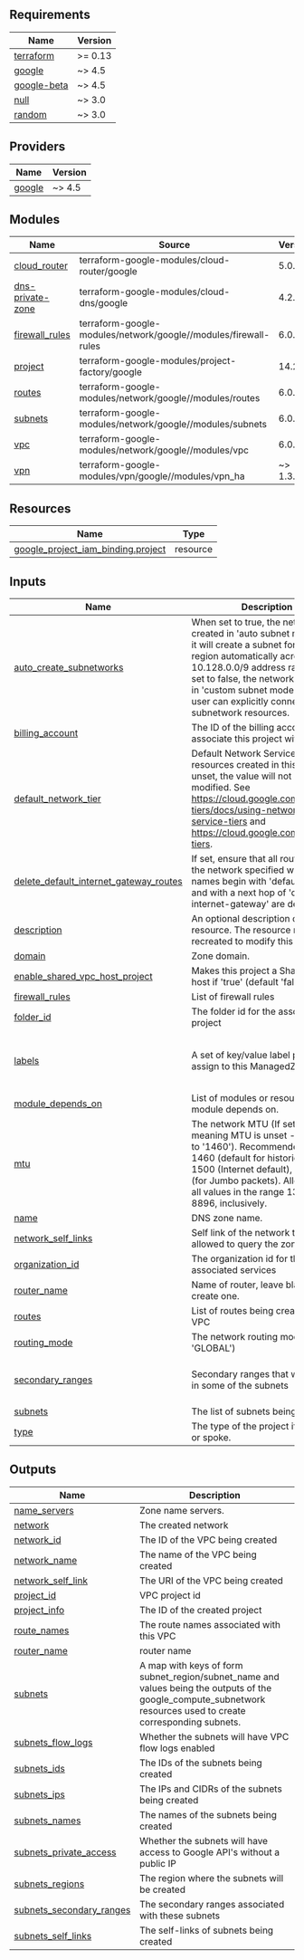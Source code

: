 <!-- BEGIN_TF_DOCS -->
## Requirements

| Name | Version |
|------|---------|
| <a name="requirement_terraform"></a> [terraform](#requirement\_terraform) | >= 0.13 |
| <a name="requirement_google"></a> [google](#requirement\_google) | ~> 4.5 |
| <a name="requirement_google-beta"></a> [google-beta](#requirement\_google-beta) | ~> 4.5 |
| <a name="requirement_null"></a> [null](#requirement\_null) | ~> 3.0 |
| <a name="requirement_random"></a> [random](#requirement\_random) | ~> 3.0 |

## Providers

| Name | Version |
|------|---------|
| <a name="provider_google"></a> [google](#provider\_google) | ~> 4.5 |

## Modules

| Name | Source | Version |
|------|--------|---------|
| <a name="module_cloud_router"></a> [cloud\_router](#module\_cloud\_router) | terraform-google-modules/cloud-router/google | 5.0.0 |
| <a name="module_dns-private-zone"></a> [dns-private-zone](#module\_dns-private-zone) | terraform-google-modules/cloud-dns/google | 4.2.1 |
| <a name="module_firewall_rules"></a> [firewall\_rules](#module\_firewall\_rules) | terraform-google-modules/network/google//modules/firewall-rules | 6.0.1 |
| <a name="module_project"></a> [project](#module\_project) | terraform-google-modules/project-factory/google | 14.2.0 |
| <a name="module_routes"></a> [routes](#module\_routes) | terraform-google-modules/network/google//modules/routes | 6.0.1 |
| <a name="module_subnets"></a> [subnets](#module\_subnets) | terraform-google-modules/network/google//modules/subnets | 6.0.1 |
| <a name="module_vpc"></a> [vpc](#module\_vpc) | terraform-google-modules/network/google//modules/vpc | 6.0.1 |
| <a name="module_vpn"></a> [vpn](#module\_vpn) | terraform-google-modules/vpn/google//modules/vpn_ha | ~> 1.3.0 |

## Resources

| Name | Type |
|------|------|
| [google_project_iam_binding.project](https://registry.terraform.io/providers/hashicorp/google/latest/docs/resources/project_iam_binding) | resource |

## Inputs

| Name | Description | Type | Default | Required |
|------|-------------|------|---------|:--------:|
| <a name="input_auto_create_subnetworks"></a> [auto\_create\_subnetworks](#input\_auto\_create\_subnetworks) | When set to true, the network is created in 'auto subnet mode' and it will create a subnet for each region automatically across the 10.128.0.0/9 address range. When set to false, the network is created in 'custom subnet mode' so the user can explicitly connect subnetwork resources. | `bool` | `false` | no |
| <a name="input_billing_account"></a> [billing\_account](#input\_billing\_account) | The ID of the billing account to associate this project with | `any` | n/a | yes |
| <a name="input_default_network_tier"></a> [default\_network\_tier](#input\_default\_network\_tier) | Default Network Service Tier for resources created in this project. If unset, the value will not be modified. See https://cloud.google.com/network-tiers/docs/using-network-service-tiers and https://cloud.google.com/network-tiers. | `string` | `""` | no |
| <a name="input_delete_default_internet_gateway_routes"></a> [delete\_default\_internet\_gateway\_routes](#input\_delete\_default\_internet\_gateway\_routes) | If set, ensure that all routes within the network specified whose names begin with 'default-route' and with a next hop of 'default-internet-gateway' are deleted | `bool` | `true` | no |
| <a name="input_description"></a> [description](#input\_description) | An optional description of this resource. The resource must be recreated to modify this field. | `string` | `""` | no |
| <a name="input_domain"></a> [domain](#input\_domain) | Zone domain. | `string` | `"foo.local."` | no |
| <a name="input_enable_shared_vpc_host_project"></a> [enable\_shared\_vpc\_host\_project](#input\_enable\_shared\_vpc\_host\_project) | Makes this project a Shared VPC host if 'true' (default 'false') | `bool` | `true` | no |
| <a name="input_firewall_rules"></a> [firewall\_rules](#input\_firewall\_rules) | List of firewall rules | `any` | `[]` | no |
| <a name="input_folder_id"></a> [folder\_id](#input\_folder\_id) | The folder id for the associated project | `string` | `""` | no |
| <a name="input_labels"></a> [labels](#input\_labels) | A set of key/value label pairs to assign to this ManagedZone | `map(any)` | <pre>{<br>  "owner": "newacceleration",<br>  "version": "1.0"<br>}</pre> | no |
| <a name="input_module_depends_on"></a> [module\_depends\_on](#input\_module\_depends\_on) | List of modules or resources this module depends on. | `list(any)` | `[]` | no |
| <a name="input_mtu"></a> [mtu](#input\_mtu) | The network MTU (If set to 0, meaning MTU is unset - defaults to '1460'). Recommended values: 1460 (default for historic reasons), 1500 (Internet default), or 8896 (for Jumbo packets). Allowed are all values in the range 1300 to 8896, inclusively. | `number` | `0` | no |
| <a name="input_name"></a> [name](#input\_name) | DNS zone name. | `string` | `"foo-local"` | no |
| <a name="input_network_self_links"></a> [network\_self\_links](#input\_network\_self\_links) | Self link of the network that will be allowed to query the zone. | `list` | `[]` | no |
| <a name="input_organization_id"></a> [organization\_id](#input\_organization\_id) | The organization id for the associated services | `any` | n/a | yes |
| <a name="input_router_name"></a> [router\_name](#input\_router\_name) | Name of router, leave blank to create one. | `string` | `"vpn-router"` | no |
| <a name="input_routes"></a> [routes](#input\_routes) | List of routes being created in this VPC | `list(map(string))` | `[]` | no |
| <a name="input_routing_mode"></a> [routing\_mode](#input\_routing\_mode) | The network routing mode (default 'GLOBAL') | `string` | `"GLOBAL"` | no |
| <a name="input_secondary_ranges"></a> [secondary\_ranges](#input\_secondary\_ranges) | Secondary ranges that will be used in some of the subnets | `map(list(object({ range_name = string, ip_cidr_range = string })))` | `{}` | no |
| <a name="input_subnets"></a> [subnets](#input\_subnets) | The list of subnets being created | `list(map(string))` | `[]` | no |
| <a name="input_type"></a> [type](#input\_type) | The type of the project if it is hub or spoke. | `string` | `"hub"` | no |

## Outputs

| Name | Description |
|------|-------------|
| <a name="output_name_servers"></a> [name\_servers](#output\_name\_servers) | Zone name servers. |
| <a name="output_network"></a> [network](#output\_network) | The created network |
| <a name="output_network_id"></a> [network\_id](#output\_network\_id) | The ID of the VPC being created |
| <a name="output_network_name"></a> [network\_name](#output\_network\_name) | The name of the VPC being created |
| <a name="output_network_self_link"></a> [network\_self\_link](#output\_network\_self\_link) | The URI of the VPC being created |
| <a name="output_project_id"></a> [project\_id](#output\_project\_id) | VPC project id |
| <a name="output_project_info"></a> [project\_info](#output\_project\_info) | The ID of the created project |
| <a name="output_route_names"></a> [route\_names](#output\_route\_names) | The route names associated with this VPC |
| <a name="output_router_name"></a> [router\_name](#output\_router\_name) | router name |
| <a name="output_subnets"></a> [subnets](#output\_subnets) | A map with keys of form subnet\_region/subnet\_name and values being the outputs of the google\_compute\_subnetwork resources used to create corresponding subnets. |
| <a name="output_subnets_flow_logs"></a> [subnets\_flow\_logs](#output\_subnets\_flow\_logs) | Whether the subnets will have VPC flow logs enabled |
| <a name="output_subnets_ids"></a> [subnets\_ids](#output\_subnets\_ids) | The IDs of the subnets being created |
| <a name="output_subnets_ips"></a> [subnets\_ips](#output\_subnets\_ips) | The IPs and CIDRs of the subnets being created |
| <a name="output_subnets_names"></a> [subnets\_names](#output\_subnets\_names) | The names of the subnets being created |
| <a name="output_subnets_private_access"></a> [subnets\_private\_access](#output\_subnets\_private\_access) | Whether the subnets will have access to Google API's without a public IP |
| <a name="output_subnets_regions"></a> [subnets\_regions](#output\_subnets\_regions) | The region where the subnets will be created |
| <a name="output_subnets_secondary_ranges"></a> [subnets\_secondary\_ranges](#output\_subnets\_secondary\_ranges) | The secondary ranges associated with these subnets |
| <a name="output_subnets_self_links"></a> [subnets\_self\_links](#output\_subnets\_self\_links) | The self-links of subnets being created |
<!-- END_TF_DOCS -->